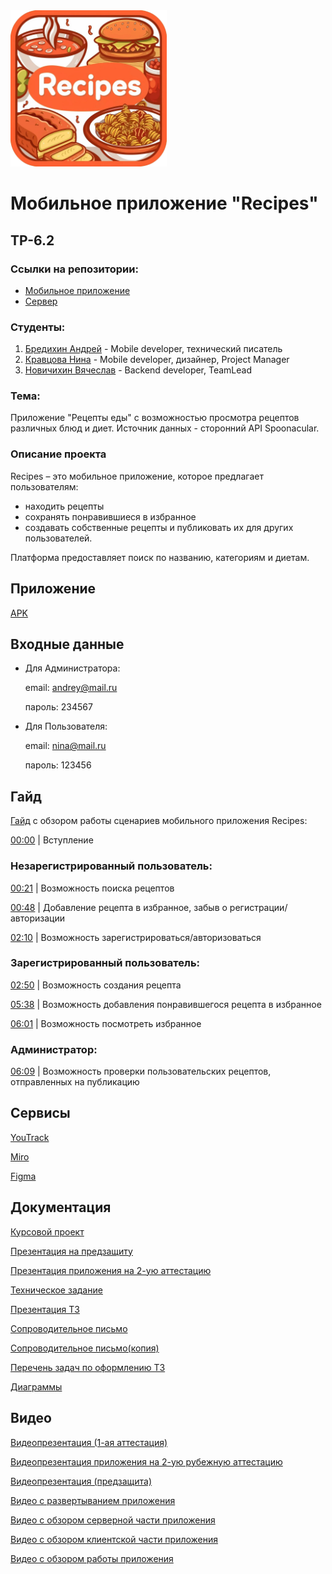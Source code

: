 <img src="https://github.com/NinelNina/recipes_mobile/blob/connect_backend/assets/icon/icon.png" width="250" height="250">

# Мобильное приложение "Recipes"
## TP-6.2
### Ссылки на репозитории:
* [Мобильное приложение](https://github.com/NinelNina/recipes_mobile)
* [Сервер](https://github.com/Novia2003/RecipesServerApplication)
### Студенты:
1. [Бредихин Андрей](https://github.com/Andreyvd) - Mobile developer, технический писатель
2. [Кравцова Нина](https://github.com/NinelNina) - Mobile developer, дизайнер, Project Manager
3. [Новичихин Вячеслав](https://github.com/Novia2003) - Backend developer, TeamLead
### Тема:
Приложение "Рецепты еды" с возможностью просмотра рецептов различных блюд и диет. Источник данных - сторонний API Spoonacular.
### Описание проекта
Recipes – это мобильное приложение, которое предлагает пользователям:
* находить рецепты
* сохранять понравившиеся в избранное
* создавать собственные рецепты и публиковать их для других пользователей.

Платформа предоставляет поиск по названию, категориям и диетам.

## Приложение
[APK](https://github.com/Novia2003/RecipeProject/tree/main/apk)

## Входные данные
* Для Администратора: 

  email: andrey@mail.ru 

  пароль: 234567
* Для Пользователя: 

  email: nina@mail.ru 

  пароль: 123456

## Гайд

[Гайд](https://youtu.be/SjRRVLN4a6g?si=5jfzHYjGzZZxM9C4) с обзором работы сценариев мобильного приложения Recipes:

[00:00](https://www.youtube.com/watch?v=SjRRVLN4a6g&t=0s) | Вступление


### Незарегистрированный пользователь:

[00:21](https://www.youtube.com/watch?v=SjRRVLN4a6g&t=21s) | Возможность поиска рецептов

[00:48](https://www.youtube.com/watch?v=SjRRVLN4a6g&t=48s) | Добавление рецепта в избранное, забыв о регистрации/авторизации

[02:10](https://www.youtube.com/watch?v=SjRRVLN4a6g&t=130s) | Возможность зарегистрироваться/авторизоваться


### Зарегистрированный пользователь:

[02:50](https://www.youtube.com/watch?v=SjRRVLN4a6g&t=170s) |  Возможность создания рецепта

[05:38](https://www.youtube.com/watch?v=SjRRVLN4a6g&t=338s) | Возможность добавления понравившегося рецепта в избранное

[06:01](https://www.youtube.com/watch?v=SjRRVLN4a6g&t=361s) | Возможность посмотреть избранное


### Администратор:

[06:09](https://www.youtube.com/watch?v=SjRRVLN4a6g&t=369s) | Возможность проверки пользовательских рецептов, отправленных на публикацию

## Сервисы
[YouTrack](https://claudemonet.youtrack.cloud/agiles/159-2/current)

[Miro](https://miro.com/app/board/uXjVNnK_6zI=/?share_link_id=463183976969)

[Figma](https://www.figma.com/file/UaMh6pD49SvYcP4G83df0Y/My-Recipe-App?type=design&node-id=0-1&mode=design)

## Документация
[Курсовой проект](https://github.com/Novia2003/RecipeProject/blob/main/Documentation/CourseProject/Course_project.pdf)

[Презентация на предзащиту](https://github.com/Novia2003/RecipeProject/blob/main/Documentation/Pre-defense/Recipes.pdf)

[Презентация приложения на 2-ую аттестацию](https://github.com/Novia2003/RecipeProject/blob/main/Documentation/PresentationSecondAttestation/Recipes.pdf)

[Техническое задание](https://github.com/Novia2003/RecipeProject/blob/main/Documentation/TechnicalSpecification/TZ_Recipes.pdf)

[Презентация ТЗ](https://github.com/Novia2003/RecipeProject/blob/main/Documentation/Presentation/Recipes.pdf)

[Сопроводительное письмо](https://github.com/Novia2003/RecipeProject/blob/main/Documentation/CoverLetter/Сопроводительное%20письмо.pdf)

[Сопроводительное письмо(копия)](https://github.com/Novia2003/RecipeProject/blob/main/Documentation/CoverLetter(Copy)/Сопроводительное%20письмо(копия).pdf)

[Перечень задач по оформлению ТЗ](https://github.com/Novia2003/RecipeProject/blob/main/Documentation/TaskDesign/TaskDesign.pdf)

[Диаграммы](https://github.com/Novia2003/RecipeProject/tree/main/Documentation/Diagrams)
## Видео
[Видеопрезентация (1-ая аттестация)](https://youtu.be/wggTpxJ_8yk?si=EstMkDCg_LP-TQJ8)

[Видеопрезентация приложения на 2-ую рубежную аттестацию](https://youtu.be/8LXkP74jvFY?feature=shared)

[Видеопрезентация (предзащита)](https://www.youtube.com/watch?v=UU8AOT99u50)

[Видео с развертыванием приложения](https://www.youtube.com/watch?v=4pWeL6mjreg)

[Видео с обзором серверной части приложения](https://www.youtube.com/watch?v=7O0XK_dpg8U)

[Видео с обзором клиентской части приложения](https://drive.google.com/file/d/1vhkK7mpoAS0gOaqXUEi4Hf0aC0giUcAG/view?usp=sharing)

[Видео с обзором работы приложения](https://youtu.be/SjRRVLN4a6g?si=LkR0UkdOJcD6YEIN)
